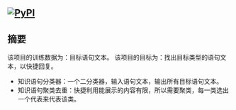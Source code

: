 [![PyPI](https://img.shields.io/pypi/pyversions/Django.svg)]()
---

## 摘要
该项目的训练数据为：目标语句文本。
该项目的目标为：找出目标类型的语句文本，以快捷回复。
* 知识语句分类器：一个二分类器，输入语句文本，输出所有目标语句文本。
* 知识语句聚类去重：快捷利用能展示的内容有限，所以需要聚类，每一类选出一个代表来代表该类。





